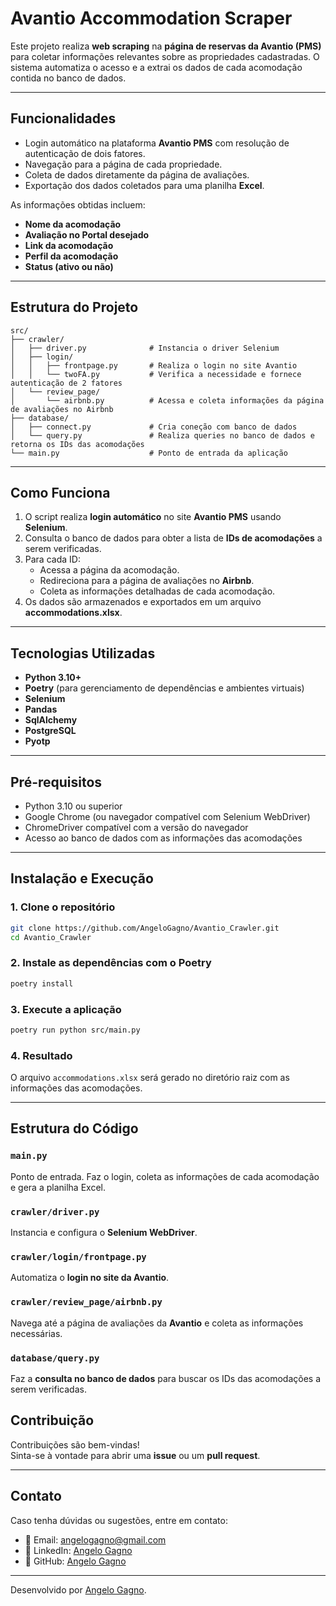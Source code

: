 # Avantio Accommodation Scraper

Este projeto realiza **web scraping** na **página de reservas da Avantio (PMS)** para coletar informações relevantes sobre as propriedades cadastradas. O sistema automatiza o acesso e a extrai os dados de cada acomodação contida no banco de dados.

---

## Funcionalidades

- Login automático na plataforma **Avantio PMS** com resolução de autenticação de dois fatores.
- Navegação para a página de cada propriedade.
- Coleta de dados diretamente da página de avaliações.
- Exportação dos dados coletados para uma planilha **Excel**.

As informações obtidas incluem:

- **Nome da acomodação**
- **Avaliação no Portal desejado**
- **Link da acomodação**  
- **Perfil da acomodação**  
- **Status (ativo ou não)**  

---

##  Estrutura do Projeto

```
src/
├── crawler/
│   ├── driver.py              # Instancia o driver Selenium
│   ├── login/
│   │   ├── frontpage.py       # Realiza o login no site Avantio
│   │   └── twoFA.py           # Verifica a necessidade e fornece autenticação de 2 fatores
│   └── review_page/
│       └── airbnb.py          # Acessa e coleta informações da página de avaliações no Airbnb
├── database/
│   ├── connect.py             # Cria coneção com banco de dados
│   └── query.py               # Realiza queries no banco de dados e retorna os IDs das acomodações
└── main.py                    # Ponto de entrada da aplicação
```

---

##  Como Funciona

1. O script realiza **login automático** no site **Avantio PMS** usando **Selenium**.
2. Consulta o banco de dados para obter a lista de **IDs de acomodações** a serem verificadas.
3. Para cada ID:
   - Acessa a página da acomodação.
   - Redireciona para a página de avaliações no **Airbnb**.
   - Coleta as informações detalhadas de cada acomodação.
4. Os dados são armazenados e exportados em um arquivo **accommodations.xlsx**.

---

## Tecnologias Utilizadas

- **Python 3.10+**
- **Poetry** (para gerenciamento de dependências e ambientes virtuais)
- **Selenium**  
- **Pandas**  
- **SqlAlchemy**
- **PostgreSQL**
- **Pyotp**

---

## Pré-requisitos

- Python 3.10 ou superior
- Google Chrome (ou navegador compatível com Selenium WebDriver)
- ChromeDriver compatível com a versão do navegador
- Acesso ao banco de dados com as informações das acomodações

---

## Instalação e Execução

### 1. Clone o repositório
```bash
git clone https://github.com/AngeloGagno/Avantio_Crawler.git
cd Avantio_Crawler
```

### 2. Instale as dependências com o Poetry
```bash
poetry install
```

### 3. Execute a aplicação
```bash
poetry run python src/main.py
```

### 4. Resultado
O arquivo `accommodations.xlsx` será gerado no diretório raiz com as informações das acomodações.

---

## Estrutura do Código

### `main.py`

Ponto de entrada. Faz o login, coleta as informações de cada acomodação e gera a planilha Excel.

### `crawler/driver.py`

Instancia e configura o **Selenium WebDriver**.

### `crawler/login/frontpage.py`

Automatiza o **login no site da Avantio**.

### `crawler/review_page/airbnb.py`

Navega até a página de avaliações da **Avantio** e coleta as informações necessárias.

### `database/query.py`

Faz a **consulta no banco de dados** para buscar os IDs das acomodações a serem verificadas.

## Contribuição

Contribuições são bem-vindas!  
Sinta-se à vontade para abrir uma **issue** ou um **pull request**.

---
## Contato

Caso tenha dúvidas ou sugestões, entre em contato:

- 📧 Email: angelogagno@gmail.com
- 🔗 LinkedIn: [Angelo Gagno](https://www.linkedin.com/in/angelogagno)
- 🐙 GitHub: [Angelo Gagno](https://github.com/angelogagno)

---

Desenvolvido por [Angelo Gagno](https://github.com/angelogagno).